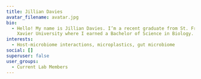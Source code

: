 ```yaml
---
title: Jillian Davies
avatar_filename: avatar.jpg
bio:
  - Hello! My name is Jillian Davies. I’m a recent graduate from St. Francis
    Xavier University where I earned a Bachelor of Science in Biology. I’m currently working in the McNichol Lab on a collaborative project with NRC colleagues and Dr. Tammy Rodela. Our research focuses on investigating the effects of microplastics on the gut microbiome of zebrafish. This experience has sparked an interest in host-microbe interactions and I plan to pursue a Master’s degree to explore this area further. Outside the lab I enjoy spending time outdoors watching movies and working on DIY projects. 
interests:
  - Host-microbiome interactions, microplastics, gut microbiome
social: []
superuser: false
user_groups:
  - Current Lab Members
---
```

